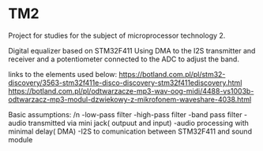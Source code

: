 # TM2
Project for studies for the subject of microprocessor technology 2.

Digital equalizer based on STM32F411 Using DMA to the I2S transmitter and receiver and a potentiometer connected to the ADC to adjust the band.

links to the elements used below:
https://botland.com.pl/pl/stm32-discovery/3563-stm32f411e-disco-discovery-stm32f411ediscovery.html
https://botland.com.pl/pl/odtwarzacze-mp3-wav-oog-midi/4488-vs1003b-odtwarzacz-mp3-modul-dzwiekowy-z-mikrofonem-waveshare-4038.html


Basic assumptions: /n
-low-pass filter
-high-pass filter
-band pass filter
-audio transmitted via mini jack( outpuut and input)
-audio processing with minimal delay( DMA)
-I2S to comunication between STM32F411 and sound module
